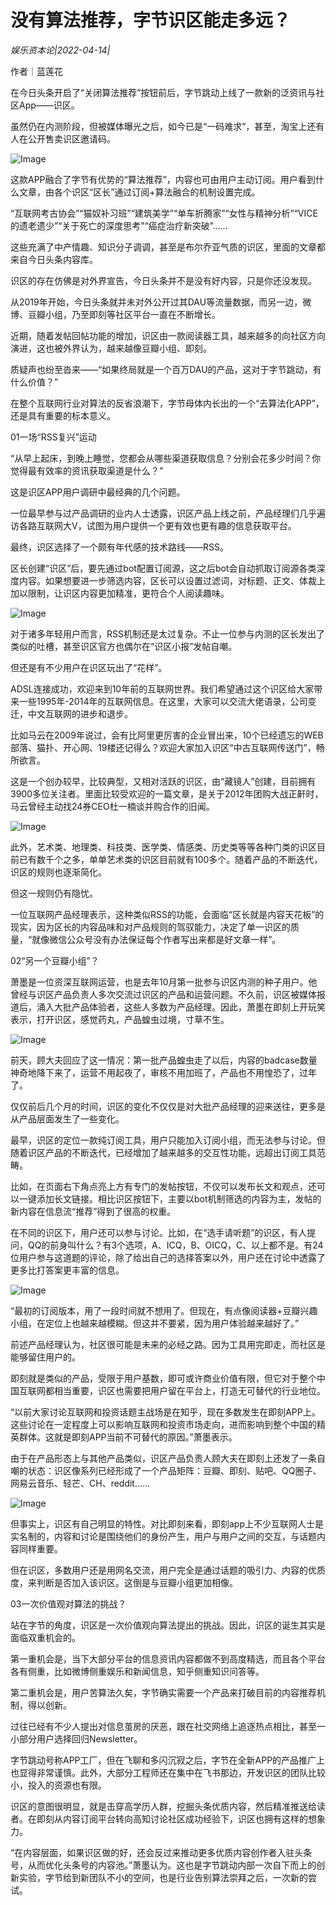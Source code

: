 # 没有算法推荐，字节识区能走多远？

*娱乐资本论|2022-04-14|*

作者｜蓝莲花

在今日头条开启了“关闭算法推荐”按钮前后，字节跳动上线了一款新的泛资讯与社区App——识区。

虽然仍在内测阶段，但被媒体曝光之后，如今已是“一码难求”，甚至，淘宝上还有人在公开售卖识区邀请码。

![Image](https://p3.toutiaoimg.com/origin/tos-cn-i-qvj2lq49k0/79167c4dc1d849878dea6ff71d7a241b?from=pc)

这款APP融合了字节有优势的“算法推荐”，内容也可由用户主动订阅。用户看到什么文章，由各个识区“区长”通过订阅+算法融合的机制设置完成。

“互联网考古协会”“猫奴补习班”“建筑美学”“单车折腾家”“女性与精神分析”“VICE的遗老遗少”“关于死亡的深度思考”“癌症治疗新突破”……

这些充满了中产情趣、知识分子调调，甚至是布尔乔亚气质的识区，里面的文章都来自今日头条内容库。

识区的存在仿佛是对外界宣告，今日头条并不是没有好内容，只是你还没发现。

从2019年开始，今日头条就并未对外公开过其DAU等流量数据，而另一边，微博、豆瓣小组，乃至即刻等社区平台一直在不断增长。

近期，随着发帖回帖功能的增加，识区由一款阅读器工具，越来越多的向社区方向演进，这也被外界认为，越来越像豆瓣小组、即刻。

质疑声也纷至沓来——“如果终局就是一个百万DAU的产品，这对于字节跳动，有什么价值？”

在整个互联网行业对算法的反省浪潮下，字节母体内长出的一个“去算法化APP”，还是具有重要的标本意义。

01一场“RSS复兴”运动

“从早上起床，到晚上睡觉，您都会从哪些渠道获取信息？分别会花多少时间？你觉得最有效率的资讯获取渠道是什么？”

这是识区APP用户调研中最经典的几个问题。

一位最早参与过产品调研的业内人士透露，识区产品上线之前，产品经理们几乎遍访各路互联网大V，试图为用户提供一个更有效也更有趣的信息获取平台。

最终，识区选择了一个颇有年代感的技术路线——RSS。

区长创建“识区”后，要先通过bot配置订阅源，这之后bot会自动抓取订阅源各类深度内容。如果想要进一步筛选内容，区长可以设置过滤词，对标题、正文、体裁上加以限制，让识区内容更加精准，更符合个人阅读趣味。

![Image](https://p3.toutiaoimg.com/origin/tos-cn-i-qvj2lq49k0/929deb85a34e458189c3f80d9958d3a8?from=pc)

对于诸多年轻用户而言，RSS机制还是太过复杂。不止一位参与内测的区长发出了类似的吐槽，甚至识区官方也偶尔在“识区小报”发帖自嘲。

但还是有不少用户在识区玩出了“花样”。

ADSL连接成功，欢迎来到10年前的互联网世界。我们希望通过这个识区给大家带来一些1995年-2014年的互联网信息。在这里，大家可以交流大佬语录，公司变迁，中文互联网的进步和退步。

比如马云在2009年说过，会有比阿里更厉害的企业冒出来，10个已经遗忘的WEB部落、猫扑、开心网、19楼还记得么？欢迎大家加入识区“中古互联网传送门”，畅所欲言。

这是一个创办较早，比较典型，又相对活跃的识区，由“藏镜人”创建，目前拥有3900多位关注者。里面比较受欢迎的一篇文章，是关于2012年团购大战正鼾时，马云曾经主动找24券CEO杜一楠谈并购合作的旧闻。

![Image](https://p3.toutiaoimg.com/origin/tos-cn-i-qvj2lq49k0/7030bdef371c446197eee3efd160bc59?from=pc)

此外，艺术类、地理类、科技类、医学类、情感类、历史类等等各种门类的识区目前已有数千个之多，单单艺术类的识区目前就有100多个。随着产品的不断迭代，识区的规则也逐渐简化。

但这一规则仍有隐忧。

一位互联网产品经理表示，这种类似RSS的功能，会面临“区长就是内容天花板”的现实，因为区长的内容品味和对产品规则的驾驭能力，决定了单一识区的质量，“就像微信公众号没有办法保证每个作者写出来都是好文章一样”。

02“另一个豆瓣小组”？

萧墨是一位资深互联网运营，也是去年10月第一批参与识区内测的种子用户。他曾经与识区产品负责人多次交流过识区的产品和运营问题。不久前，识区被媒体报道后，涌入大批产品体验者，这些人多数为产品经理。因此，萧墨在即刻上开玩笑表示，打开识区，感觉药丸，产品蝗虫过境，寸草不生。

![Image](https://p3.toutiaoimg.com/origin/tos-cn-i-qvj2lq49k0/41c8e3d61c544d2abbe5c59e81b5efcc?from=pc)

前天，顾大夫回应了这一情况：第一批产品蝗虫走了以后，内容的badcase数量神奇地降下来了，运营不用起夜了，审核不用加班了，产品也不用惶恐了，过年了。

仅仅前后几个月的时间，识区的变化不仅仅是对大批产品经理的迎来送往，更多是从产品层面发生了一些变化。

最早，识区的定位一款纯订阅工具，用户只能加入订阅小组，而无法参与讨论。但随着识区产品的不断迭代，已经增加了越来越多的交互性功能，远超出订阅工具范畴。

比如，在页面右下角点亮上方有专门的发帖按钮，不仅可以发布长文和观点，还可以一键添加长文链接。相比识区按钮下，主要以bot机制筛选的内容为主，发帖的新内容在信息流“推荐”得到了很高的权重。

在不同的识区下，用户还可以参与讨论。比如，在“选手请听题”的识区，有人提问，QQ的前身叫什么？有3个选项，A、ICQ，B、OICQ，C、以上都不是。有24位用户参与这道题的评论，除了给出自己的选择答案以外，用户还在讨论中透露了更多比打答案更丰富的信息。

![Image](https://p3.toutiaoimg.com/origin/tos-cn-i-qvj2lq49k0/27268caa536a44bfaf273c35377b40a1?from=pc)

“最初的订阅版本，用了一段时间就不想用了。但现在，有点像阅读器+豆瓣兴趣小组，在定位上也越来越模糊。但这并不要紧，因为用户体验越来越好了。”

前述产品经理认为，社区很可能是未来的必经之路。因为工具用完即走，而社区是能够留住用户的。

即刻就是类似的产品，受限于用户基数，即可或许商业价值有限，但它对于整个中国互联网都相当重要，识区也需要把用户留在平台上，打造无可替代的行业地位。

“以前大家讨论互联网和投资话题主战场是在知乎，现在多数发生在即刻APP上。这些讨论在一定程度上可以影响互联网和投资市场走向，进而影响到整个中国的精英群体。这就是即刻APP当前不可替代的原因。”萧墨表示。

由于在产品形态上与其他产品类似，识区产品负责人顾大夫在即刻上还发了一条自嘲的状态：识区像系列已经形成了一个产品矩阵：豆瓣、即刻、贴吧、QQ圈子、网易云音乐、轻芒、CH、reddit……

![Image](https://p3.toutiaoimg.com/origin/tos-cn-i-qvj2lq49k0/4cf5f2d1bdc1461f8ac041881468c924?from=pc)

但事实上，识区有自己明显的特性。对比即刻来看，即刻app上不少互联网人士是实名制的，内容和讨论是围绕他们的身份产生，用户与用户之间的交互，与话题内容同样重要。

但在识区，多数用户还是用网名交流，用户完全是通过话题的吸引力、内容的优质度，来判断是否加入该识区。这倒是与豆瓣小组更加相像。

03一次价值观对算法的挑战？

站在字节的角度，识区是一次价值观向算法提出的挑战。因此，识区的诞生其实是面临双重机会的。

第一重机会是，当下大部分平台的信息资讯内容都做不到高度精选，而且各个平台各有侧重，比如微博侧重娱乐和新闻信息，知乎侧重知识问答等。

第二重机会是，用户苦算法久矣，字节确实需要一个产品来打破目前的内容推荐机制，得以创新。

过往已经有不少人提出对信息茧房的厌恶，跟在社交网络上追逐热点相比，甚至一小部分用户选择回归Newsletter。

字节跳动号称APP工厂，但在飞聊和多闪沉寂之后，字节在全新APP的产品推广上也显得非常谨慎。此外，大部分工程师还在集中在飞书那边，开发识区的团队比较小，投入的资源也有限。

识区的意图很明显，就是击穿高学历人群，挖掘头条优质内容，然后精准推送给读者。在即刻从内容订阅平台转向高知讨论社区成功经验下，识区也拥有这样的想象力。

“在内容层面，如果识区做的好，还会反过来推动更多优质内容创作者入驻头条号，从而优化头条号的内容池。”萧墨认为。这也是字节跳动内部一次自下而上的创新实验，字节给到新团队不小的空间，也是行业告别算法崇拜之后，一次新的尝试。

